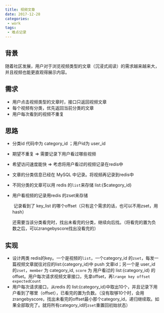 ```yaml
---
title: 视频文章
date: 2017-12-28
categories:
 - work
tags:
 - 难点记录
---
```

## 背景
随着社区发展，用户对于浏览视频类型的文章（沉浸式阅读）的需求越来越来大，并且视频也能更直观得展示内容。

## 需求
* 用户点击视频类型的文章时，接口只返回视频文章
* 每个视频有分类，优先返回当前分类的文章
* 用户每次看到的视频不重复

## 思路
* 分类id 代码中为 category_id ；用户id为 user_id

* 期望不重复 => 需要记录下用户看过哪些视频

* 希望访问速度能快 => 考虑将用户看过的视频记录在redis中

* 文章的分类信息已经在 MySQL 中记录。将视频再记录到redis中

* 不同分类的文章可以用 redis 的`list`来存储 list:{$category_id}

* 用户看视频的记录用redis 的zset来存储

    ​		记录看到了 key_list 的哪个offset（只有这个需求的话，也可以不用zset，用hash）

    ​		还需要当该分类看完时，找出未看完的分类，继续向后找。（将看完的置为负数之后，可以zrangebyscore找出没看完的）

## 实现
* 设计两类 redis的key。一个是视频的`list`，一个category_id 的`zset`，每发一篇视频文章就往对应的list:{category_id)中 push 文章id；另一个是 user_id 的`zset`，`member` 为 category_id, `score` 为 用户看过的 list:{category_id} 的 offset。用户每次请求视频文章接口，先拿offset，再`lrange key offset expectedCount`
* 用户每次请求接口，从redis 的 list:{category_id}中取出10个，并且记录下用户看到了哪里（offset），已看完的置为负数。（没有取够10个时，会用zrangebyscore，找出未看完的offset最小那个category_id，递归继续取。如果全部取完了。就将所有category_id的`zset`重置回初始状态）
